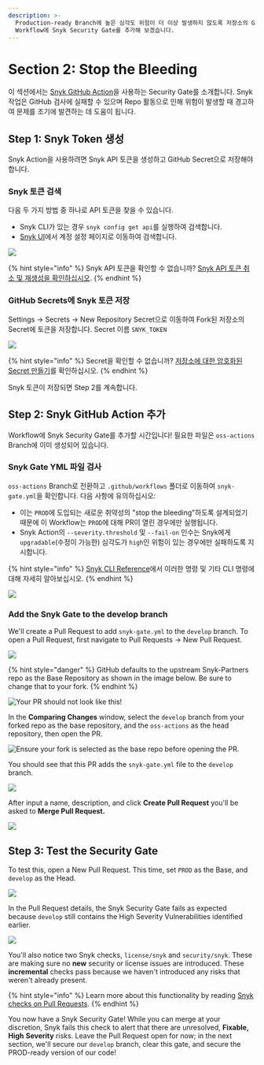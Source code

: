 ```yaml
---
description: >-
  Production-ready Branch에 높은 심각도 위험이 더 이상 발생하지 않도록 저장소의 GitHub Actions
  Workflow에 Snyk Security Gate를 추가해 보겠습니다.
---
```


# Section 2: Stop the Bleeding

이 섹션에서는 [Snyk GitHub Action](https://github.com/snyk/actions)을 사용하는 Security Gate를 소개합니다. Snyk 작업은 GitHub 검사에 실패할 수 있으며 Repo 활동으로 인해 위험이 발생할 때 경고하여 문제를 조기에 발견하는 데 도움이 됩니다.

## Step 1: Snyk Token 생성

Snyk Action을 사용하려면 Snyk API 토큰을 생성하고 GitHub Secret으로 저장해야 합니다.

### Snyk 토큰 검색

다음 두 가지 방법 중 하나로 API 토큰을 찾을 수 있습니다.

* Snyk CLI가 있는 경우 `snyk config get api`를 실행하여 검색합니다.
* [Snyk UI](https://app.snyk.io/account)에서 계정 설정 페이지로 이동하여 검색합니다.

![](https://partner-workshop-assets.s3.us-east-2.amazonaws.com/snyk-token.png)

{% hint style="info" %}
Snyk API 토큰을 확인할 수 없습니까? [Snyk API 토큰 취소 및 재생성을 확인하십시오](https://support.snyk.io/hc/en-us/articles/360004008278-Revoking-and-regenerating-Snyk-API-tokens).
{% endhint %}

### GitHub Secrets에 Snyk 토큰 저장

Settings -> Secrets -> New Repository Secret으로 이동하여 Fork된 저장소의 Secret에 토큰을 저장합니다. Secret 이름 `SNYK_TOKEN`

![](https://partner-workshop-assets.s3.us-east-2.amazonaws.com/gh-secrets.png)

{% hint style="info" %}
Secret을 확인할 수 없습니까? [저장소에 대한 암호화된 Secret 만들기](https://docs.github.com/en/free-pro-team@latest/actions/reference/encrypted-secrets#creating-encrypted-secrets-for-a-repository)를 확인하십시오.
{% endhint %}

Snyk 토큰이 저장되면 Step 2를 계속합니다.

## Step 2: Snyk GitHub Action 추가

Workflow에 Snyk Security Gate를 추가할 시간입니다! 필요한 파일은 `oss-actions` Branch에 이미 생성되어 있습니다.

### Snyk Gate YML 파일 검사

`oss-actions` Branch로 전환하고 `.github/workflows` 폴더로 이동하여 `snyk-gate.yml`을 확인합니다. 다음 사항에 유의하십시오:

* 이는 `PROD`에 도입되는 새로운 취약성의 "stop the bleeding"하도록 설계되었기 때문에 이 Workflow는 `PROD`에 대해 PR이 열린 경우에만 실행됩니다.
* Snyk Action의 `--severity.threshold` 및 `--fail-on` 인수는 Snyk에게 `upgradable`(수정이 가능한) 심각도가 `high`인 위험이 있는 경우에만 실패하도록 지시합니다.

{% hint style="info" %}
[Snyk CLI Reference](https://support.snyk.io/hc/en-us/articles/360003812578-CLI-reference)에서 이러한 명령 및 기타 CLI 명령에 대해 자세히 알아보십시오.
{% endhint %}

![](https://partner-workshop-assets.s3.us-east-2.amazonaws.com/gh-snykgate.png)

### Add the Snyk Gate to the develop branch

We'll create a Pull Request to add `snyk-gate.yml` to the `develop` branch. To open a Pull Request, first navigate to Pull Requests -> New Pull Request.

![](https://partner-workshop-assets.s3.us-east-2.amazonaws.com/gh-newpr.png)

{% hint style="danger" %}
GitHub defaults to the upstream Snyk-Partners repo as the Base Repository as shown in the image below. Be sure to change that to your fork.
{% endhint %}

![Your PR should not look like this!](https://partner-workshop-assets.s3.us-east-2.amazonaws.com/gh-prcompare.png)

In the **Comparing Changes** window, select the `develop` branch from your forked repo as the base repository, and the `oss-actions` as the head repository, then open the PR.

![Ensure your fork is selected as the base repo before opening the PR.](https://partner-workshop-assets.s3.us-east-2.amazonaws.com/gh-oss-pr.png)

You should see that this PR adds the `snyk-gate.yml` file to the `develop` branch.

![](https://partner-workshop-assets.s3.us-east-2.amazonaws.com/gh-oss-pr-1-.png)

After input a name, description, and click **Create Pull Request** you'll be asked to **Merge Pull Request.**

![](https://partner-workshop-assets.s3.us-east-2.amazonaws.com/gh-mergepr.png)

## Step 3: Test the Security Gate

To test this, open a New Pull Request. This time, set `PROD` as the Base, and `develop` as the Head.

![](https://partner-workshop-assets.s3.us-east-2.amazonaws.com/gh-mainpr.png)

In the Pull Request details, the Snyk Security Gate fails as expected because `develop` still contains the High Severity Vulnerabilities identified earlier.

![](https://partner-workshop-assets.s3.us-east-2.amazonaws.com/gh-snykgateworks.png)

You'll also notice two Snyk checks, `license/snyk` and `security/snyk`. These are making sure no **new** security or license issues are introduced. These **incremental** checks pass because we haven't introduced any risks that weren't already present.

{% hint style="info" %}
Learn more about this functionality by reading [Snyk checks on Pull Requests](https://support.snyk.io/hc/en-us/articles/360006581938-Snyk-checks-on-pull-requests).
{% endhint %}

You now have a Snyk Security Gate! While you can merge at your discretion, Snyk fails this check to alert that there are unresolved, **Fixable,** **High** **Severity** risks. Leave the Pull Request open for now; in the next section, we'll secure our `develop` branch, clear this gate, and secure the PROD-ready version of our code!
